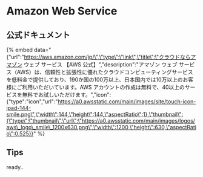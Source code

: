 # Amazon Web Service

## 公式ドキュメント

{% embed data="{\"url\":\"https://aws.amazon.com/jp/\",\"type\":\"link\",\"title\":\"クラウドならアマゾン ウェブ サービス 【AWS 公式】\",\"description\":\"アマゾン ウェブ サービス（AWS）は、信頼性と拡張性に優れたクラウドコンピューティングサービスを低料金で提供しており、190か国の100万以上、日本国内では10万以上のお客様にご利用いただいています。AWS アカウントの作成は無料で、40以上のサービスを無料でお試しいただけます。\",\"icon\":{\"type\":\"icon\",\"url\":\"https://a0.awsstatic.com/main/images/site/touch-icon-ipad-144-smile.png\",\"width\":144,\"height\":144,\"aspectRatio\":1},\"thumbnail\":{\"type\":\"thumbnail\",\"url\":\"https://a0.awsstatic.com/main/images/logos/aws\_logo\_smile\_1200x630.png\",\"width\":1200,\"height\":630,\"aspectRatio\":0.525}}" %}

## Tips

ready..

